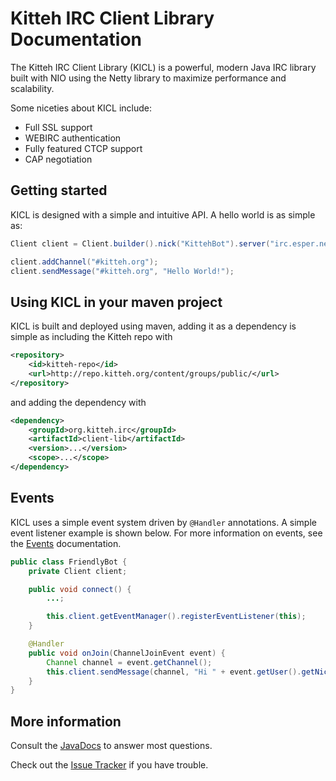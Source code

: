# Kitteh IRC Client Library Documentation

The Kitteh IRC Client Library (KICL) is a powerful, modern Java IRC library built with NIO
using the Netty library to maximize performance and scalability.

Some niceties about KICL include:

* Full SSL support
* WEBIRC authentication
* Fully featured CTCP support
* CAP negotiation


## Getting started

KICL is designed with a simple and intuitive API.
A hello world is as simple as:

```java
Client client = Client.builder().nick("KittehBot").server("irc.esper.net").build();

client.addChannel("#kitteh.org");
client.sendMessage("#kitteh.org", "Hello World!");
```


## Using KICL in your maven project

KICL is built and deployed using maven, adding it as a dependency is simple as
including the Kitteh repo with

```xml
<repository>
    <id>kitteh-repo</id>
    <url>http://repo.kitteh.org/content/groups/public/</url>
</repository>
```

and adding the dependency with

```xml
<dependency>
    <groupId>org.kitteh.irc</groupId>
    <artifactId>client-lib</artifactId>
    <version>...</version>
    <scope>...</scope>
</dependency>
```

## Events

KICL uses a simple event system driven by ```@Handler``` annotations.
A simple event listener example is shown below.
For more information on events, see the [Events](events.md) documentation.

```java
public class FriendlyBot {
    private Client client;

    public void connect() {
        ...;

        this.client.getEventManager().registerEventListener(this);
    }

    @Handler
    public void onJoin(ChannelJoinEvent event) {
        Channel channel = event.getChannel();
        this.client.sendMessage(channel, "Hi " + event.getUser().getNick() + "!");
    }
}
```

## More information

Consult the [JavaDocs](http://kittehorg.github.io/KittehIRCClientLib/) to answer most questions.

Check out the [Issue Tracker](https://github.com/KittehOrg/KittehIRCClientLib/issues) if you have trouble.
